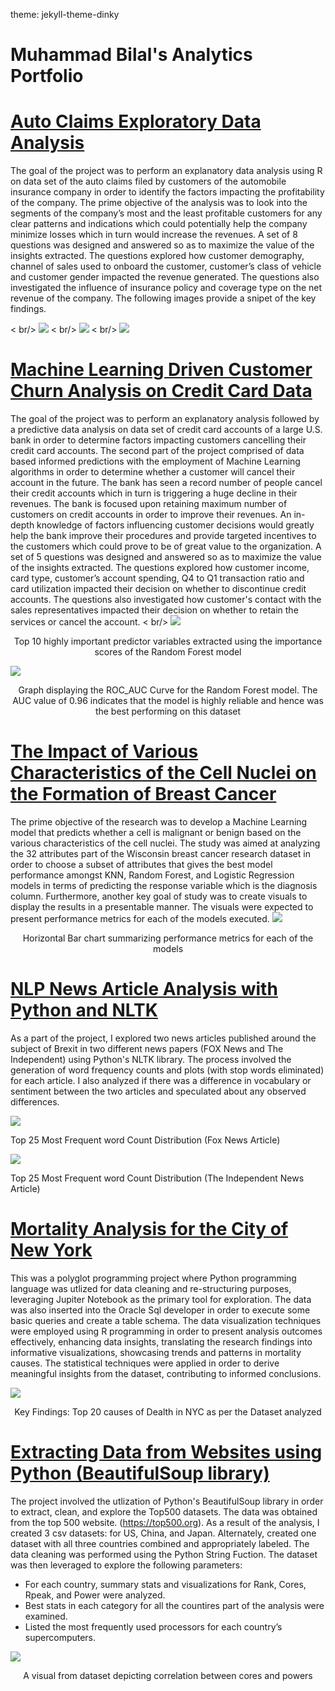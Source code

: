 theme: jekyll-theme-dinky
# Muhammad Bilal's Analytics Portfolio


# [Auto Claims Exploratory Data Analysis](https://github.com/mbilal3/Muhammads_portfolio/tree/main/Auto_Claim_Analysis)

The goal of the project was to perform an explanatory data analysis using R on data set of the auto claims filed by customers of the automobile insurance company in order to identify the factors impacting the profitability of the company. The prime objective of the analysis was to look into the segments of the company’s most and the least profitable customers for any clear patterns and indications which could potentially help the company minimize losses which in turn would increase the revenues. A set of 8 questions was designed and answered so as to maximize the value of the insights extracted. The questions explored how customer demography, channel of sales used to onboard the customer, customer’s class of vehicle and customer gender impacted the revenue generated. The questions also investigated the influence of insurance policy and coverage type on the net revenue of the company. The following images provide a snipet of the key findings. 

< br/> 
![](/Auto_Claim_Analysis/1.1.png)
< br/> 
![](/Auto_Claim_Analysis/1.2.png)
< br/> 
![](/Auto_Claim_Analysis/1.3.png)

# [Machine Learning Driven Customer Churn Analysis on Credit Card Data](https://github.com/mbilal3/Muhammads_portfolio/tree/main/Machine_Learning_Driven_Customer_Churn_Analysis)
The goal of the project was to perform an explanatory analysis followed by a predictive data analysis on data set of credit card accounts of a large U.S. bank in order to determine factors impacting customers cancelling their credit card accounts. The second part of the project comprised of data based informed predictions with the employment of Machine Learning algorithms in order to determine whether a customer will cancel their account in the future. The bank has seen a record number of people cancel their credit accounts which in turn is triggering a huge decline in their revenues. The bank is focused upon retaining maximum number of customers on credit accounts in order to improve their revenues. An in-depth knowledge of factors influencing customer decisions would greatly help the bank improve their procedures and provide targeted incentives to the customers which could prove to be of great value to the organization. A set of 5 questions was designed and answered so as to maximize the value of the insights extracted. The questions explored how customer income, card type, customer’s account spending, Q4 to Q1 transaction ratio and card utilization impacted their decision on whether to discontinue credit accounts. The questions also investigated how customer's contact with the sales representatives impacted their decision on whether to retain the services or cancel the account.
< br/> 
![](Machine_Learning_Driven_Customer_Churn_Analysis/Rand_forest1.png)
<p align="center">Top 10 highly important predictor variables extracted using the importance scores of the Random Forest model </p>

![](Machine_Learning_Driven_Customer_Churn_Analysis/rand_forest2.png)
<p align="center">Graph displaying the ROC_AUC Curve for the Random Forest model. The AUC value of 0.96 indicates that the model is highly reliable and hence was the best performing on this dataset </p>

# [The Impact of Various Characteristics of the Cell Nuclei on the Formation of Breast Cancer](https://github.com/mbilal3/Muhammads_portfolio/blob/main/Health_Analytics_Project/Project_Documentation.md)

The prime objective of the research was to develop a Machine Learning model that predicts whether a cell is malignant or benign based on the various characteristics of the cell nuclei. The study was aimed at analyzing the 32 attributes part of the Wisconsin breast cancer research dataset in order to choose a subset of attributes that gives the best model performance amongst KNN, Random Forest, and Logistic Regression models in terms of predicting the response variable which is the diagnosis column. Furthermore, another key goal of study was to create visuals to display the results in a presentable manner. The visuals were expected to present performance metrics for each of the models executed. 
![](Health_Analytics_Project/performance_comparisions.png)
<p align="center">Horizontal Bar chart summarizing performance metrics for each of the models </p>

# [NLP News Article Analysis with Python and NLTK](https://github.com/mbilal3/Muhammads_portfolio/tree/main/NLP_Python_NLTK_Project)

As a part of the project, I explored two news articles published around the subject of Brexit in two different news papers (FOX News and The Independent) using Python's NLTK library. The process involved the generation of word frequency counts and plots (with stop words eliminated) for each article. I also analyzed if there was a difference in vocabulary or sentiment between the two articles and speculated about any observed differences.

 

  
 ![](NLP_Python_NLTK_Project/Freq_dist_foxnews.png) 
 

Top 25 Most Frequent word Count Distribution (Fox News Article) 



 ![](NLP_Python_NLTK_Project/freq_dist_theindependent.png) 
 
 Top 25 Most Frequent word Count Distribution (The Independent News Article) 

# [Mortality Analysis for the City of New York](https://github.com/mbilal3/Muhammads_portfolio/blob/main/NY_Leading_Cause_of_Deaths_Analysis/Project%20Documentation.pdf)
This was a polyglot programming project where Python programming language was utlized for data cleaning and re-structuring purposes, leveraging Jupiter Notebook as the primary tool for exploration. The data was also inserted into the Oracle Sql developer in order to execute some basic queries and create a table schema. The data visualization techniques were employed using R programming in order to present analysis outcomes effectively, enhancing data insights, translating the research findings into informative visualizations, showcasing trends and patterns in mortality causes. The statistical techniques were applied in order to derive meaningful insights from the dataset, contributing to informed conclusions.

![](NY_Leading_Cause_of_Deaths_Analysis/20_causes_of_death.jpeg)

<p align="center">Key Findings: Top 20 causes of Dealth in NYC as per the Dataset analyzed </p>

# [Extracting Data from Websites using Python (BeautifulSoup library)](https://github.com/mbilal3/Muhammads_portfolio/tree/main/Screen_Scraping_Extract_Data_from_Websites)
The project involved the utlization of Python's BeautifulSoup library in order to extract, clean, and explore the Top500 datasets. The data was obtained from the top 500 website. (https://top500.org).
As a result of the analysis, I created 3 csv datasets: for US, China, and Japan. Alternately, created one dataset with all three countries combined and appropriately labeled. The data cleaning was performed using the Python String Fuction. The dataset was then leveraged to explore the following parameters: 

- For each country, summary stats and visualizations for Rank, Cores, Rpeak, and Power were analyzed.
- Best stats in each category for all the countires part of the analysis were examined. 
- Listed the most frequently used processors for each country’s supercomputers.

![](Screen_Scraping_Extract_Data_from_Websites/cores_and_powers.png)
<p align="center">A visual from dataset depicting correlation between cores and powers </p>



